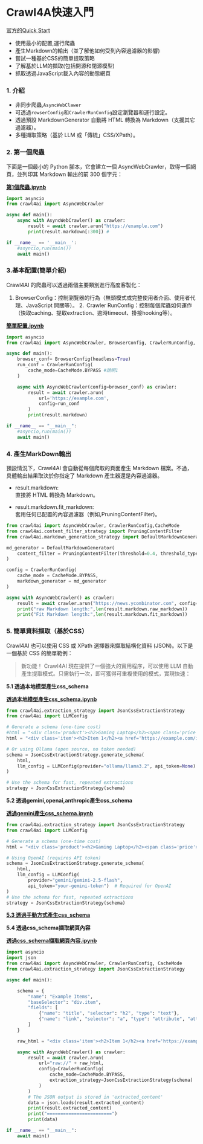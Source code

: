 # Crawl4A快速入門
[官方的Quick Start](https://docs.crawl4ai.com/core/quickstart/)

- 使用最小的配置,運行爬蟲
- 產生Markdown的輸出（並了解他如何受到內容過濾器的影響)
- 嘗試一種基於CSS的簡單提取策略
- 了解基於LLM的擷取(包括開源和閉源模型)
- 抓取透過JavaScript載入內容的動態網頁

### 1. 介紹
- 非同步爬蟲,`AsyncWebClawer`
- 可透過`rowserConfig`和`CrawlerRunConfig`設定瀏覽器和運行設定。
- 透過預設 MarkdownGenerator 自動將 HTML 轉換為 Markdown（支援其它過濾器）。
- 多種擷取策略（基於 LLM 或「傳統」CSS/XPath）。

### 2. 第一個爬蟲

下面是一個最小的 Python 腳本，它會建立一個 AsyncWebCrawler，取得一個網頁，並列印其 Markdown 輸出的前 300 個字元：

[**第1個爬蟲.ipynb**](./lesson1_第1個爬蟲.ipynb)

```python
import asyncio
from crawl4ai import AsyncWebCrawler

async def main():
    async with AsyncWebCrawler() as crawler:
        result = await crawler.arun("https://example.com")
        print(result.markdown[:300]) #

if __name__ == '__main__':
    #asyncio,run(main())
    await main()
```


### 3.基本配置(簡單介紹)

Crawl4AI 的爬蟲可以透過兩個主要類別進行高度客製化：

1. BrowserConfig：控制瀏覽器的行為（無頭模式或完整使用者介面、使用者代理、JavaScript 開關等）。
2. Crawler RunConfig：控制每個爬蟲如何運作（快取caching、提取extraction、逾時timeout、掛接hooking等）。

[**簡單配置.ipynb**](./lesson2_基本配置.ipynb)

```python
import asyncio
from crawl4ai import AsyncWebCrawler, BrowserConfig, CrawlerRunConfig, CacheMode

async def main():
    browser_conf= BrowserConfig(headless=True)
    run_conf = CrawlerRunConfig(
        cache_mode=CacheMode.BYPASS #說明1
    )

    async with AsyncWebCrawler(config=browser_conf) as crawler:
        result = await crawler.arun(
            url='https://example.com',
            config=run_conf
        )
        print(result.markdown)

if __name__ == "__main__":
	#asyncio,run(main())
    await main()
```

### 4. 產生MarkDown輸出
預設情況下，Crawl4AI 會自動從每個爬取的頁面產生 Markdown 檔案。不過，具體輸出結果取決於你指定了 Markdown 產生器還是內容過濾器。

- result.markdown:  
直接將 HTML 轉換為 Markdown。

- result.markdown.fit_markdown:  
套用任何已配置的內容過濾器（例如,PruningContentFilter)。

```python
from crawl4ai import AsyncWebCrawler, CrawlerRunConfig,CacheMode
from crawl4ai.content_filter_strategy import PruningContentFilter
from crawl4ai.markdown_generation_strategy import DefaultMarkdownGenerator

md_generator = DefaultMarkdownGenerator(
    content_filter = PruningContentFilter(threshold=0.4, threshold_type="fixed") #說明1
)

config = CrawlerRunConfig(
    cache_mode = CacheMode.BYPASS,
    markdown_generator = md_generator
)

async with AsyncWebCrawler() as crawler:
    result = await crawler.arun("https://news.ycombinator.com", config=config)
    print("raw Markdown length:",len(result.markdown.raw_markdown))
    print("Fit Markdown length:",len(result.markdown.fit_markdown))
```


### 5. 簡單資料擷取（基於CSS）

Crawl4AI 也可以使用 CSS 或 XPath 選擇器來擷取結構化資料 (JSON)。以下是一個基於 CSS 的簡單範例：

> 新功能！ Crawl4AI 現在提供了一個強大的實用程序，可以使用 LLM 自動產生提取模式。只需執行一次，即可獲得可重複使用的模式，實現快速：

**5.1 透過本地模型產生css_schema**

[**透過本地模型產生css_schema.ipynb**](./透過本地模型產生css_schema.ipynb)

```python
from crawl4ai.extraction_strategy import JsonCssExtractionStrategy
from crawl4ai import LLMConfig

# Generate a schema (one-time cost)
#html = "<div class='product'><h2>Gaming Laptop</h2><span class='price'>$999.99</span></div>"
html = "<div class='item'><h2>Item 1</h2><a href='https://example.com/item1'>Link 1</a></div>"

# Or using Ollama (open source, no token needed)
schema = JsonCssExtractionStrategy.generate_schema(
    html,
    llm_config = LLMConfig(provider="ollama/llama3.2", api_token=None)  # Not needed for Ollama
)

# Use the schema for fast, repeated extractions
strategy = JsonCssExtractionStrategy(schema)
```

**5.2 透過gemini,openai,anthropic產生css_schema**

[**透過gemini產生css_schema.ipynb**](./透過本地模型產生css_schema.ipynb)

```python
from crawl4ai.extraction_strategy import JsonCssExtractionStrategy
from crawl4ai import LLMConfig

# Generate a schema (one-time cost)
html = "<div class='product'><h2>Gaming Laptop</h2><span class='price'>$999.99</span></div>"

# Using OpenAI (requires API token)
schema = JsonCssExtractionStrategy.generate_schema(
    html,
    llm_config = LLMConfig(        
        provider="gemini/gemini-2.5-flash",
        api_token="your-gemini-token")  # Required for OpenAI
)
# Use the schema for fast, repeated extractions
strategy = JsonCssExtractionStrategy(schema)
```

[**5.3 透過手動方式產生css_schema**](./手動方式產生css_schema)


**5.4 透過css_schema擷取網頁內容**

[**透過css_schema擷取網頁內容.ipynb**](./lesson4_透過css_schema取出內容.ipynb)

```python
import asyncio
import json
from crawl4ai import AsyncWebCrawler, CrawlerRunConfig, CacheMode
from crawl4ai.extraction_strategy import JsonCssExtractionStrategy

async def main():

    schema = {
        "name": "Example Items",
        "baseSelector": "div.item",
        "fields": [
            {"name": "title", "selector": "h2", "type": "text"},
            {"name": "link", "selector": "a", "type": "attribute", "attribute": "href"}
        ]
    }

    raw_html = "<div class='item'><h2>Item 1</h2><a href='https://example.com/item1'>Link 1</a></div>"

    async with AsyncWebCrawler() as crawler:
        result = await crawler.arun(
            url="raw://" + raw_html,
            config=CrawlerRunConfig(
                cache_mode=CacheMode.BYPASS,
                extraction_strategy=JsonCssExtractionStrategy(schema)
            )
        )
        # The JSON output is stored in 'extracted_content'
        data = json.loads(result.extracted_content)
        print(result.extracted_content)
        print("========================")
        print(data)

if __name__ == "__main__":
    await main()

```

